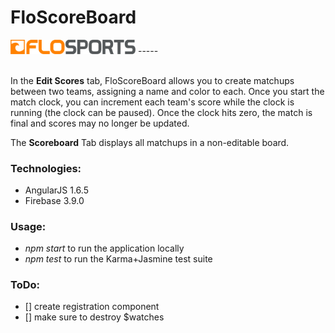 # FloScoreBoard

<img src="./images/flosports-logo.png" alt="FloSports" style="width: 200px;"/>
-----
<br />
<br />

In the **Edit Scores** tab, FloScoreBoard allows you to create matchups between two teams, assigning a name and color to each. Once you start the match clock, you can increment each team's score while the clock is running (the clock can be paused). Once the clock hits zero, the match is final and scores may no longer be updated.

The **Scoreboard** Tab displays all matchups in a non-editable board.

### Technologies:

- AngularJS 1.6.5
- Firebase 3.9.0

### Usage:

- _npm start_ to run the application locally
- _npm test_ to run the Karma+Jasmine test suite

### ToDo:

- [] create registration component
- [] make sure to destroy $watches

